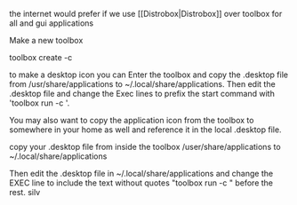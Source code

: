 the internet would prefer if we use [[Distrobox|Distrobox]] over toolbox for all and gui applications

Make a new toolbox 

toolbox create -c <name of toolbox>



to make a desktop icon you can
Enter the toolbox and copy the .desktop file from /usr/share/applications to ~/.local/share/applications. Then edit the .desktop file and change the Exec lines to prefix the start command with 'toolbox run -c <container name>'.

You may also want to copy the application icon from the toolbox to somewhere in your home as well and reference it in the local .desktop file.



copy your .desktop file from inside the toolbox /user/share/applications to ~/.local/share/applications

Then edit the .desktop file in ~/.local/share/applications and change the EXEC line to include the text  without quotes "toolbox run -c  <Container name> " before the rest. silv